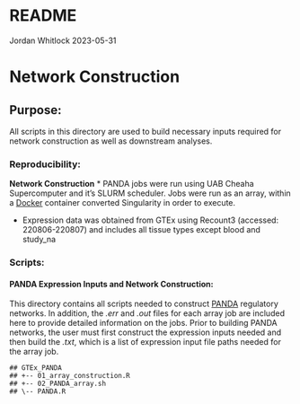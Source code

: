 README
================
Jordan Whitlock
2023-05-31

# Network Construction

## Purpose:

All scripts in this directory are used to build necessary inputs
required for network construction as well as downstream analyses.

### Reproducibility:

**Network Construction** \* PANDA jobs were run using UAB Cheaha
Supercomputer and it’s SLURM scheduler. Jobs were run as an array,
within a
[Docker](https://hub.docker.com/repository/docker/jordanwhitlock/jw_diseasenetworks/general)
container converted Singularity in order to execute.

* Expression data was obtained from GTEx using Recount3 (accessed:
220806-220807) and includes all tissue types except blood and study_na

### Scripts:

#### PANDA Expression Inputs and Network Construction:

This directory contains all scripts needed to construct
[PANDA](https://netzoo.github.io/zooanimals/panda/) regulatory networks.
In addition, the *.err* and *.out* files for each array job are included
here to provide detailed information on the jobs. Prior to building
PANDA networks, the user must first construct the expression inputs
needed and then build the *.txt*, which is a list of expression input
file paths needed for the array job.

    ## GTEx_PANDA
    ## +-- 01_array_construction.R
    ## +-- 02_PANDA_array.sh
    ## \-- PANDA.R
